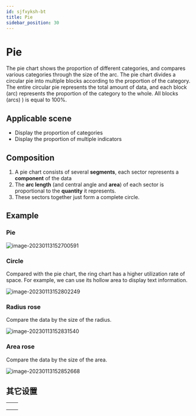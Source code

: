 ```yaml
---
id: sjfxyksh-bt
title: Pie
sidebar_position: 30
---
```

# Pie

The pie chart shows the proportion of different categories, and compares various categories through the size of the arc. The pie chart divides a circular pie into multiple blocks according to the proportion of the category. The entire circular pie represents the total amount of data, and each block (arc) represents the proportion of the category to the whole. All blocks (arcs) ) is equal to 100%.

## Applicable scene

- Display the proportion of categories
- Display the proportion of multiple indicators

## Composition

1. A pie chart consists of several **segments**, each sector represents a **component** of the data
2. The **arc length** (and central angle and **area**) of each sector is proportional to the **quantity** it represents.
3. These sectors together just form a complete circle.

## Example

### Pie

![image-20230113152700591](../../../../../../static/img/en/datafor/visualizer/image-20230113152700591.png)


### Circle

Compared with the pie chart, the ring chart has a higher utilization rate of space. For example, we can use its hollow area to display text information.

![image-20230113152802249](../../../../../../static/img/en/datafor/visualizer/image-20230113152802249.png)


### Radius rose

Compare the data by the size of the radius.

![image-20230113152831540](../../../../../../static/img/en/datafor/visualizer/image-20230113152831540.png)


### Area rose

Compare the data by the size of the area.

![image-20230113152852668](../../../../../../static/img/en/datafor/visualizer/image-20230113152852668.png)


## 其它设置

|      |      |
| ---- | ---- |
|      |      |
|      |      |
|      |      |

